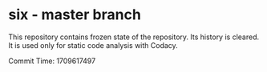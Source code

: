# six - master branch

This repository contains frozen state of the repository.
Its history is cleared. It is used only for static code
analysis with Codacy.

Commit Time: 1709617497